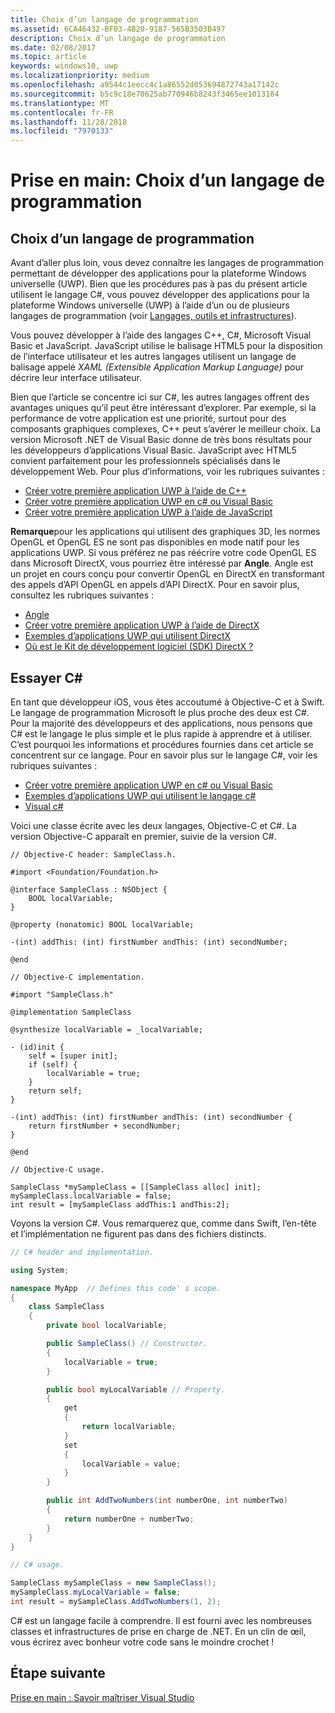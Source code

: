 ```yaml
---
title: Choix d’un langage de programmation
ms.assetid: 6CA46432-BF03-4B20-9187-565B3503B497
description: Choix d’un langage de programmation
ms.date: 02/08/2017
ms.topic: article
keywords: windows10, uwp
ms.localizationpriority: medium
ms.openlocfilehash: a9544c1eecc4c1a86552d053694872743a17142c
ms.sourcegitcommit: b5c9c18e70625ab770946b8243f3465ee1013184
ms.translationtype: MT
ms.contentlocale: fr-FR
ms.lasthandoff: 11/28/2018
ms.locfileid: "7970133"
---
```

# <a name="getting-started-choosing-a-programming-language"></a>Prise en main: Choix d’un langage de programmation


## <a name="choosing-a-programming-language"></a>Choix d’un langage de programmation

Avant d’aller plus loin, vous devez connaître les langages de programmation permettant de développer des applications pour la plateforme Windows universelle (UWP). Bien que les procédures pas à pas du présent article utilisent le langage C#, vous pouvez développer des applications pour la plateforme Windows universelle (UWP) à l’aide d’un ou de plusieurs langages de programmation (voir [Langages, outils et infrastructures](https://msdn.microsoft.com/library/windows/apps/dn465799)).

Vous pouvez développer à l’aide des langages C++, C#, Microsoft Visual Basic et JavaScript. JavaScript utilise le balisage HTML5 pour la disposition de l’interface utilisateur et les autres langages utilisent un langage de balisage appelé *XAML (Extensible Application Markup Language)* pour décrire leur interface utilisateur.

Bien que l’article se concentre ici sur C#, les autres langages offrent des avantages uniques qu’il peut être intéressant d’explorer. Par exemple, si la performance de votre application est une priorité, surtout pour des composants graphiques complexes, C++ peut s’avérer le meilleur choix. La version Microsoft .NET de Visual Basic donne de très bons résultats pour les développeurs d’applications Visual Basic. JavaScript avec HTML5 convient parfaitement pour les professionnels spécialisés dans le développement Web. Pour plus d’informations, voir les rubriques suivantes :

-   [Créer votre première application UWP à l’aide de C++](../get-started/create-a-basic-windows-10-app-in-cpp.md)
-   [Créer votre première application UWP en c# ou Visual Basic](../get-started/create-a-hello-world-app-xaml-universal.md)
-   [Créer votre première application UWP à l’aide de JavaScript](../get-started/create-a-hello-world-app-js-uwp.md)

**Remarque**pour les applications qui utilisent des graphiques 3D, les normes OpenGL et OpenGL ES ne sont pas disponibles en mode natif pour les applications UWP. Si vous préférez ne pas réécrire votre code OpenGL ES dans Microsoft DirectX, vous pourriez être intéressé par **Angle**. Angle est un projet en cours conçu pour convertir OpenGL en DirectX en transformant des appels d’API OpenGL en appels d’API DirectX. Pour en savoir plus, consultez les rubriques suivantes :
-   [Angle](https://code.google.com/p/angleproject/)
-   [Créer votre première application UWP à l’aide de DirectX](https://msdn.microsoft.com/library/windows/apps/br229580)
-   [Exemples d’applications UWP qui utilisent DirectX](http://go.microsoft.com/fwlink/p/?LinkId=263603)
-   [Où est le Kit de développement logiciel (SDK) DirectX ?](https://msdn.microsoft.com/library/windows/desktop/ee663275)

## <a name="giving-c-a-go"></a>Essayer C#

En tant que développeur iOS, vous êtes accoutumé à Objective-C et à Swift. Le langage de programmation Microsoft le plus proche des deux est C#. Pour la majorité des développeurs et des applications, nous pensons que C# est le langage le plus simple et le plus rapide à apprendre et à utiliser. C’est pourquoi les informations et procédures fournies dans cet article se concentrent sur ce langage. Pour en savoir plus sur le langage C#, voir les rubriques suivantes :

-   [Créer votre première application UWP en c# ou Visual Basic](../get-started/create-a-hello-world-app-xaml-universal.md)
-   [Exemples d’applications UWP qui utilisent le langage c#](http://go.microsoft.com/fwlink/p/?LinkId=263453)
-   [Visual c#](http://go.microsoft.com/fwlink/p/?LinkId=263450)

Voici une classe écrite avec les deux langages, Objective-C et C#. La version Objective-C apparaît en premier, suivie de la version C#.

```obj-c
// Objective-C header: SampleClass.h.

#import <Foundation/Foundation.h>

@interface SampleClass : NSObject {
    BOOL localVariable;
}

@property (nonatomic) BOOL localVariable;

-(int) addThis: (int) firstNumber andThis: (int) secondNumber;

@end
```

```obj-c
// Objective-C implementation.

#import "SampleClass.h"

@implementation SampleClass

@synthesize localVariable = _localVariable;

- (id)init {
    self = [super init];
    if (self) {
        localVariable = true;
    }
    return self;
}

-(int) addThis: (int) firstNumber andThis: (int) secondNumber {
    return firstNumber + secondNumber;
}

@end
```

```obj-c
// Objective-C usage.

SampleClass *mySampleClass = [[SampleClass alloc] init];
mySampleClass.localVariable = false;
int result = [mySampleClass addThis:1 andThis:2];
```

Voyons la version C#. Vous remarquerez que, comme dans Swift, l’en-tête et l’implémentation ne figurent pas dans des fichiers distincts.

```csharp
// C# header and implementation.

using System;

namespace MyApp  // Defines this code' s scope.
{
    class SampleClass
    {
        private bool localVariable;

        public SampleClass() // Constructor.
        {
            localVariable = true;
        }

        public bool myLocalVariable // Property.
        {
            get
            {
                return localVariable;
            }
            set
            {
                localVariable = value; 
            }
        }

        public int AddTwoNumbers(int numberOne, int numberTwo)
        {
            return numberOne + numberTwo;
        }        
    }
}
```

```csharp
// C# usage.

SampleClass mySampleClass = new SampleClass();
mySampleClass.myLocalVariable = false;
int result = mySampleClass.AddTwoNumbers(1, 2);
```

C# est un langage facile à comprendre. Il est fourni avec les nombreuses classes et infrastructures de prise en charge de .NET. En un clin de œil, vous écrirez avec bonheur votre code sans le moindre crochet !

## <a name="next-step"></a>Étape suivante

[Prise en main : Savoir maîtriser Visual Studio](getting-started-getting-around-in-visual-studio.md)
